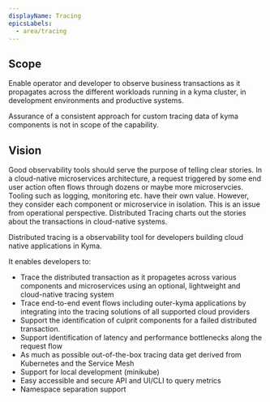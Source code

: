 ```yaml
---
displayName: Tracing
epicsLabels:
  - area/tracing
---
```


 ## Scope
Enable operator and developer to observe business transactions as it propagates across the different workloads running in a kyma cluster, in development environments and productive systems.

Assurance of a consistent approach for custom tracing data of kyma components is not in scope of the capability.

 ## Vision
Good observability tools should serve the purpose of telling clear stories. In a cloud-native microservices architecture, a request triggered by some end user action often flows through dozens or maybe more microservcies. Tooling such as logging, monitoring etc. have their own value. However, they consider each component or microservice in isolation. This is an issue from operational perspective.
Distributed Tracing charts out the stories about the transactions in cloud-native systems.

Distributed tracing is a observability tool for developers building cloud native applications in Kyma.

It enables developers to:
* Trace the distributed transaction as it propagetes across various components and microservices using an optional, lightweight and cloud-native tracing system
* Trace end-to-end event flows including outer-kyma applications by integrating into the tracing solutions of all supported cloud providers
* Support the identification of culprit components for a failed distributed transaction.
* Support identification of latency and performance bottlenecks along the request flow
* As much as possible out-of-the-box tracing data get derived from Kubernetes and the Service Mesh
* Support for local development (minikube)
* Easy accessible and secure API and UI/CLI to query metrics
* Namespace separation support

